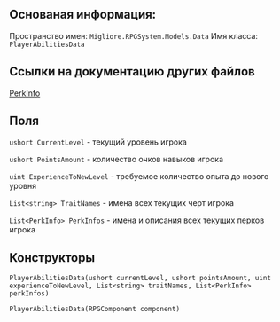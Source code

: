 ## Основаная информация:
Пространство имен: `Migliore.RPGSystem.Models.Data`
Имя класса: `PlayerAbilitiesData`

## Ссылки на документацию других файлов
[PerkInfo](https://github.com/DevInc0/DI.Migliore.PluginDocumentation/blob/main/RPGSystem/PerkInfo.md)

## Поля
`ushort CurrentLevel` - текущий уровень игрока

`ushort PointsAmount` - количество очков навыков игрока

`uint ExperienceToNewLevel` - требуемое количество опыта до нового уровня

`List<string> TraitNames` - имена всех текущих черт игрока

`List<PerkInfo> PerkInfos` - имена и описания всех текущих перков игрока<br>

## Конструкторы
`PlayerAbilitiesData(ushort currentLevel, ushort pointsAmount, uint experienceToNewLevel, List<string> traitNames, List<PerkInfo> perkInfos)`

`PlayerAbilitiesData(RPGComponent component)`














